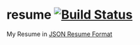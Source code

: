 
# resume [![Build Status](https://travis-ci.org/bbourqu/resume.svg?branch=master)](https://travis-ci.org/bbourqu/resume)

My Resume in [JSON Resume Format](https://jsonresume.org/schema/)

